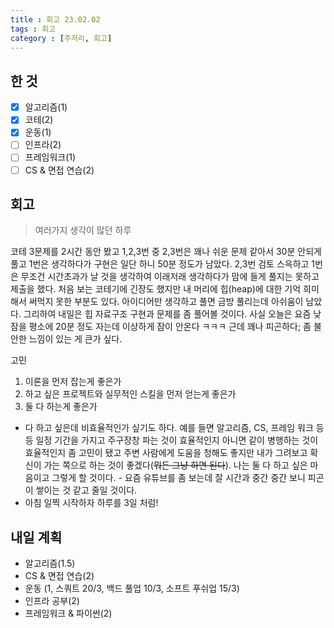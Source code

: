 ```yaml
---
title : 회고 23.02.02
tags : 회고
category : [주저리, 회고]
---
```


## 한 것
- [x] 알고리즘(1)
- [x] 코테(2)
- [x] 운동(1)
- [ ] 인프라(2)
- [ ] 프레임워크(1)
- [ ] CS & 면접 연습(2)

## 회고

> 여러가지 생각이 많던 하루

코테 3문제를 2시간 동안 봤고 1,2,3번 중 2,3번은 꽤나 쉬운 문제 같아서 30분 안되게 풀고 1번은 생각하다가 구현은 일단 하니 50분 정도가 남았다. 2,3번 검토 스윽하고 1번은 무조건 시간초과가 날 것을 생각하여 이래저래 생각하다가 맘에 들게 풀지는 못하고 제출을 했다. 처음 보는 코테기에 긴장도 했지만 내 머리에 힙(heap)에 대한 기억 희미해서 써먹지 못한 부분도 있다. 아이디어만 생각하고 풀면 금방 풀리는데 아쉬움이 남았다. 그리하여 내일은 힙 자료구조 구현과 문제를 좀 풀어볼 것이다.
사실 오늘은 요즘 낮잠을 평소에 20분 정도 자는데 이상하게 잠이 안온다 ㅋㅋㅋ 근데 꽤나 피곤하다; 좀 불안한 느낌이 있는 게 큰가 싶다.

고민

1. 이론을 먼저 잡는게 좋은가
2. 하고 싶은 프로젝트와 실무적인 스킬을 먼저 얻는게 좋은가
3. 둘 다 하는게 좋은가

- 다 하고 싶은데 비효율적인가 싶기도 하다. 예를 들면 알고리즘, CS, 프레임 워크 등등 일정 기간을 가지고 주구장창 파는 것이 효율적인지 아니면 같이 병행하는 것이 효율적인지 좀 고민이 됐고 주변 사람에게 도움을 청해도 좋지만 내가 그려보고 확신이 가는 쪽으로 하는 것이 좋겠다(~~뭐든 그냥 하면 된다~~). 나는 둘 다 하고 싶은 마음이고 그렇게 할 것이다. - 요즘 유튜브를 좀 보는데 잘 시간과 중간 중간 보니 피곤이 쌓이는 것 같고 줄일 것이다.
- 아침 일찍 시작하자 하루를 3일 처럼!



## 내일 계획
- 알고리즘(1.5)
- CS & 면접 연습(2)
- 운동 (1, 스쿼트 20/3, 백드 풀업 10/3, 소프트 푸쉬업 15/3)
- 인프라 공부(2)
- 프레임워크 & 파이썬(2)